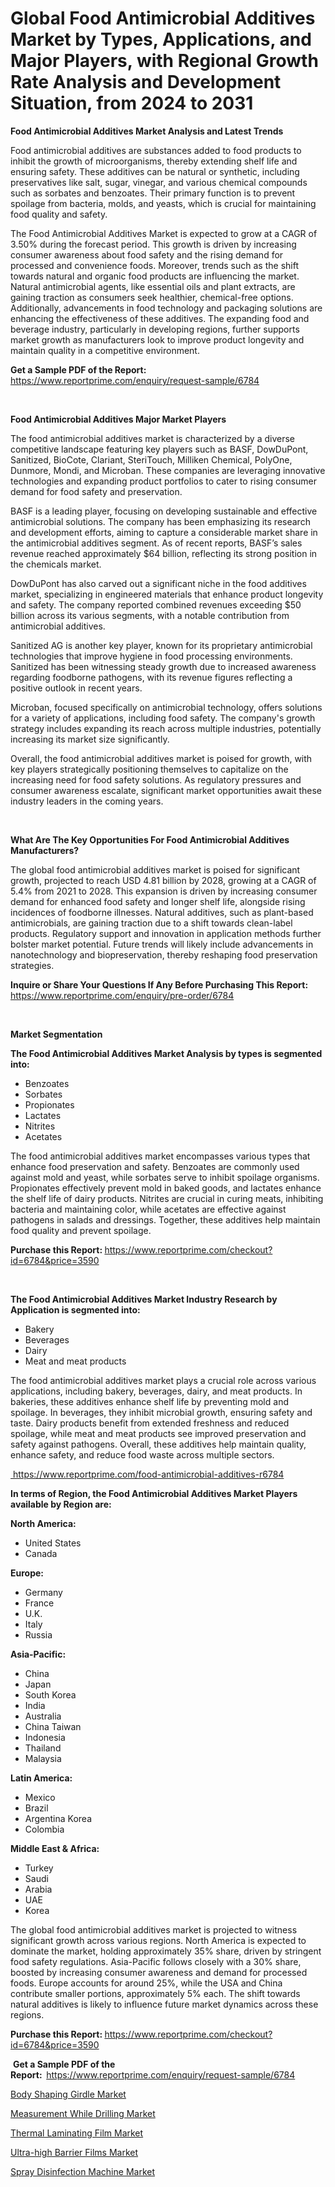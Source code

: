 <p><h1>Global Food Antimicrobial Additives Market by Types, Applications, and Major Players, with Regional Growth Rate Analysis and Development Situation, from 2024 to 2031</h1></p><p><strong>Food Antimicrobial Additives Market Analysis and Latest Trends</strong></p>
<p><p>Food antimicrobial additives are substances added to food products to inhibit the growth of microorganisms, thereby extending shelf life and ensuring safety. These additives can be natural or synthetic, including preservatives like salt, sugar, vinegar, and various chemical compounds such as sorbates and benzoates. Their primary function is to prevent spoilage from bacteria, molds, and yeasts, which is crucial for maintaining food quality and safety.</p><p>The Food Antimicrobial Additives Market is expected to grow at a CAGR of 3.50% during the forecast period. This growth is driven by increasing consumer awareness about food safety and the rising demand for processed and convenience foods. Moreover, trends such as the shift towards natural and organic food products are influencing the market. Natural antimicrobial agents, like essential oils and plant extracts, are gaining traction as consumers seek healthier, chemical-free options. Additionally, advancements in food technology and packaging solutions are enhancing the effectiveness of these additives. The expanding food and beverage industry, particularly in developing regions, further supports market growth as manufacturers look to improve product longevity and maintain quality in a competitive environment.</p></p>
<p><strong>Get a Sample PDF of the Report:&nbsp;</strong> <a href="https://www.reportprime.com/enquiry/request-sample/6784">https://www.reportprime.com/enquiry/request-sample/6784</a></p>
<p>&nbsp;</p>
<p><strong>Food Antimicrobial Additives Major Market Players</strong></p>
<p><p>The food antimicrobial additives market is characterized by a diverse competitive landscape featuring key players such as BASF, DowDuPont, Sanitized, BioCote, Clariant, SteriTouch, Milliken Chemical, PolyOne, Dunmore, Mondi, and Microban. These companies are leveraging innovative technologies and expanding product portfolios to cater to rising consumer demand for food safety and preservation.</p><p>BASF is a leading player, focusing on developing sustainable and effective antimicrobial solutions. The company has been emphasizing its research and development efforts, aiming to capture a considerable market share in the antimicrobial additives segment. As of recent reports, BASF’s sales revenue reached approximately $64 billion, reflecting its strong position in the chemicals market.</p><p>DowDuPont has also carved out a significant niche in the food additives market, specializing in engineered materials that enhance product longevity and safety. The company reported combined revenues exceeding $50 billion across its various segments, with a notable contribution from antimicrobial additives.</p><p>Sanitized AG is another key player, known for its proprietary antimicrobial technologies that improve hygiene in food processing environments. Sanitized has been witnessing steady growth due to increased awareness regarding foodborne pathogens, with its revenue figures reflecting a positive outlook in recent years.</p><p>Microban, focused specifically on antimicrobial technology, offers solutions for a variety of applications, including food safety. The company's growth strategy includes expanding its reach across multiple industries, potentially increasing its market size significantly.</p><p>Overall, the food antimicrobial additives market is poised for growth, with key players strategically positioning themselves to capitalize on the increasing need for food safety solutions. As regulatory pressures and consumer awareness escalate, significant market opportunities await these industry leaders in the coming years.</p></p>
<p>&nbsp;</p>
<p><strong>What Are The Key Opportunities For Food Antimicrobial Additives Manufacturers?</strong></p>
<p><p>The global food antimicrobial additives market is poised for significant growth, projected to reach USD 4.81 billion by 2028, growing at a CAGR of 5.4% from 2021 to 2028. This expansion is driven by increasing consumer demand for enhanced food safety and longer shelf life, alongside rising incidences of foodborne illnesses. Natural additives, such as plant-based antimicrobials, are gaining traction due to a shift towards clean-label products. Regulatory support and innovation in application methods further bolster market potential. Future trends will likely include advancements in nanotechnology and biopreservation, thereby reshaping food preservation strategies.</p></p>
<p><strong>Inquire or Share Your Questions If Any Before Purchasing This Report:</strong> <a href="https://www.reportprime.com/enquiry/pre-order/6784">https://www.reportprime.com/enquiry/pre-order/6784</a></p>
<p>&nbsp;</p>
<p><strong>Market Segmentation</strong></p>
<p><strong>The Food Antimicrobial Additives Market Analysis by types is segmented into:</strong></p>
<p><ul><li>Benzoates</li><li>Sorbates</li><li>Propionates</li><li>Lactates</li><li>Nitrites</li><li>Acetates</li></ul></p>
<p><p>The food antimicrobial additives market encompasses various types that enhance food preservation and safety. Benzoates are commonly used against mold and yeast, while sorbates serve to inhibit spoilage organisms. Propionates effectively prevent mold in baked goods, and lactates enhance the shelf life of dairy products. Nitrites are crucial in curing meats, inhibiting bacteria and maintaining color, while acetates are effective against pathogens in salads and dressings. Together, these additives help maintain food quality and prevent spoilage.</p></p>
<p><strong>Purchase this Report:&nbsp;</strong><a href="https://www.reportprime.com/checkout?id=6784&price=3590">https://www.reportprime.com/checkout?id=6784&price=3590</a></p>
<p>&nbsp;</p>
<p><strong>The Food Antimicrobial Additives Market Industry Research by Application is segmented into:</strong></p>
<p><ul><li>Bakery</li><li>Beverages</li><li>Dairy</li><li>Meat and meat products</li></ul></p>
<p><p>The food antimicrobial additives market plays a crucial role across various applications, including bakery, beverages, dairy, and meat products. In bakeries, these additives enhance shelf life by preventing mold and spoilage. In beverages, they inhibit microbial growth, ensuring safety and taste. Dairy products benefit from extended freshness and reduced spoilage, while meat and meat products see improved preservation and safety against pathogens. Overall, these additives help maintain quality, enhance safety, and reduce food waste across multiple sectors.</p></p>
<p><a href="https://www.reportprime.com/food-antimicrobial-additives-r6784">&nbsp;https://www.reportprime.com/food-antimicrobial-additives-r6784</a></p>
<p><strong>In terms of Region, the Food Antimicrobial Additives Market Players available by Region are:</strong></p>
<p>
    <p> <strong> North America: </strong>
        <ul>
            <li>United States</li>
            <li>Canada</li>
        </ul>
        </p> 
    <p> <strong> Europe: </strong>
        <ul>
            <li>Germany</li>
            <li>France</li>
            <li>U.K.</li>
            <li>Italy</li>
            <li>Russia</li>
        </ul>
        </p> 
    <p> <strong> Asia-Pacific: </strong>
        <ul>
            <li>China</li>
            <li>Japan</li>
            <li>South Korea</li>
            <li>India</li>
            <li>Australia</li>
            <li>China Taiwan</li>
            <li>Indonesia</li>
            <li>Thailand</li>
            <li>Malaysia</li>
        </ul>
        </p> 
    <p> <strong> Latin America: </strong>
        <ul>
            <li>Mexico</li>
            <li>Brazil</li>
            <li>Argentina Korea</li>
            <li>Colombia</li>
        </ul>
        </p> 
    <p> <strong> Middle East & Africa: </strong>
        <ul>
            <li>Turkey</li>
            <li>Saudi</li>
            <li>Arabia</li>
            <li>UAE</li>
            <li>Korea</li>
        </ul>
    </p>
    </p>
<p><p>The global food antimicrobial additives market is projected to witness significant growth across various regions. North America is expected to dominate the market, holding approximately 35% share, driven by stringent food safety regulations. Asia-Pacific follows closely with a 30% share, boosted by increasing consumer awareness and demand for processed foods. Europe accounts for around 25%, while the USA and China contribute smaller portions, approximately 5% each. The shift towards natural additives is likely to influence future market dynamics across these regions.</p></p>
<p><strong>Purchase this Report: </strong><a href="https://www.reportprime.com/checkout?id=6784&price=3590">https://www.reportprime.com/checkout?id=6784&price=3590</a></p>
<p>&nbsp;<strong>Get a Sample PDF of the Report:&nbsp;&nbsp;</strong><a href="https://www.reportprime.com/enquiry/request-sample/6784">https://www.reportprime.com/enquiry/request-sample/6784</a></p>
<p><strong></strong></p>
<p><p><a href="https://medium.com/@adam.dyer78678/global-body-shaping-girdle-industry-analysis-share-growth-trends-and-forecast-2024-to-2031-c8db13aa7e0d">Body Shaping Girdle Market</a></p><p><a href="https://www.linkedin.com/pulse/emerging-market-trends-regional-analysis-measurement-while-nt5lc?trackingId=Rd%2FU1y%2FIScKGDuc1dRb2Hg%3D%3D">Measurement While Drilling Market</a></p><p><a href="https://issuu.com/reportprime-2/docs/thermal-laminating-film-market-size_ca5acd75d0eeb9">Thermal Laminating Film Market</a></p><p><a href="https://issuu.com/reportprime-2/docs/ultra-high-barrier-films-market-siz_db85fb5194b0ec">Ultra-high Barrier Films Market</a></p><p><a href="https://medium.com/@adam.dyer78678/spray-disinfection-machine-market-global-market-insights-and-regional-analysis-2024-2031-67e9a959a6ef">Spray Disinfection Machine Market</a></p></p>